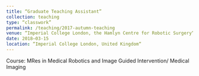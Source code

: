```yaml
---
title: “Graduate Teaching Assistant”
collection: teaching
type: “classwork”
permalink: /teaching/2017-autumn-teaching
venue: “Imperial College London, the Hamlyn Centre for Robotic Surgery“
date: 2018–03-15
location: “Imperial College London, United Kingdom“
---
```


Course: MRes in Medical Robotics and Image Guided Intervention/ Medical Imaging